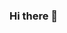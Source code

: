 ### Hi there 👋

<!--
**Laharigoshika/Laharigoshika** is a ✨ _special_ ✨ repository because its `README.md` (this file) appears on your GitHub profile.


- 🌱 I completed my masters in Business Analytics and Information and looking of full time job opputunities as Data Analyst, Data Engineer.
- 🤔 I’m looking for  full time job opputunities  to work as Data Analyst or Data Engineer.
- 📫 How to reach me: laharigoshikaa@gmail.com
- 😄 Pronouns: She


